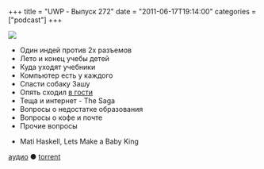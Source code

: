 +++
title = "UWP - Выпуск 272"
date = "2011-06-17T19:14:00"
categories = ["podcast"]
+++

![](https://podcast.umputun.com/images/uwp/uwp272.png)


- Один индей против 2х разъемов
- Лето и конец учебы детей
- Куда уходят учебники
- Компьютер есть у каждого
- Спасти собаку Зашу
- Опять сходил [в гости](http://www.appleinsider.ru/ipodcast/13-ezhenedelnyj-podkast-appleinsider-ru.html)
- Теща и интернет - The Saga
- Вопросы о недостатке образования
- Вопросы о кофе и почте
- Прочие вопросы

* Mati Haskell, Lets Make a Baby King

[аудио](http://archive.rucast.net/uwp/media/ump_podcast272.mp3) ● [torrent](http://archive.rucast.net/uwp/media/ump_podcast272.mp3.torrent)


<audio src="http://archive.rucast.net/uwp/media/ump_podcast272.mp3" preload="none">